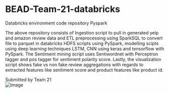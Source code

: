# BEAD-Team-21-databricks
Databricks environment code repository Pyspark<br/>

The above repository consists of Ingestion script to pull in generated yelp and amazon review data and ETL preprocessing using SparkSQL to convert file to parquet in databricks HDFS scripts using PySpark, modelling scipts using deep learning techniques LSTM, CNN using keras and tensorflow with PySpark. The Sentiment mining script uses Sentiwordnet with Perceptron tagger and pos tagger for sentiment polarity score. Lastly, the visualization script shows fake vs non fake review aggregations with regards to extracted features like sentiment score and product features like product id.

Submitted by Team 21<br/>
![Image](https://github.com/sabrish89/BEAD-Team-21-databricks/blob/master/Team_21_roster.PNG)<br/>
